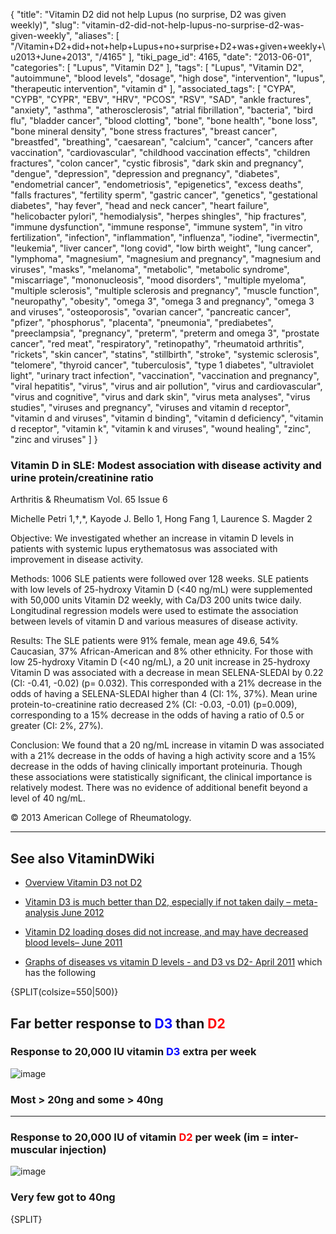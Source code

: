 {
    "title": "Vitamin D2 did not help Lupus (no surprise, D2 was given weekly)",
    "slug": "vitamin-d2-did-not-help-lupus-no-surprise-d2-was-given-weekly",
    "aliases": [
        "/Vitamin+D2+did+not+help+Lupus+no+surprise+D2+was+given+weekly+\u2013+June+2013",
        "/4165"
    ],
    "tiki_page_id": 4165,
    "date": "2013-06-01",
    "categories": [
        "Lupus",
        "Vitamin D2"
    ],
    "tags": [
        "Lupus",
        "Vitamin D2",
        "autoimmune",
        "blood levels",
        "dosage",
        "high dose",
        "intervention",
        "lupus",
        "therapeutic intervention",
        "vitamin d"
    ],
    "associated_tags": [
        "CYPA",
        "CYPB",
        "CYPR",
        "EBV",
        "HRV",
        "PCOS",
        "RSV",
        "SAD",
        "ankle fractures",
        "anxiety",
        "asthma",
        "atherosclerosis",
        "atrial fibrillation",
        "bacteria",
        "bird flu",
        "bladder cancer",
        "blood clotting",
        "bone",
        "bone health",
        "bone loss",
        "bone mineral density",
        "bone stress fractures",
        "breast cancer",
        "breastfed",
        "breathing",
        "caesarean",
        "calcium",
        "cancer",
        "cancers after vaccination",
        "cardiovascular",
        "childhood vaccination effects",
        "children fractures",
        "colon cancer",
        "cystic fibrosis",
        "dark skin and pregnancy",
        "dengue",
        "depression",
        "depression and pregnancy",
        "diabetes",
        "endometrial cancer",
        "endometriosis",
        "epigenetics",
        "excess deaths",
        "falls fractures",
        "fertility sperm",
        "gastric cancer",
        "genetics",
        "gestational diabetes",
        "hay fever",
        "head and neck cancer",
        "heart failure",
        "helicobacter pylori",
        "hemodialysis",
        "herpes shingles",
        "hip fractures",
        "immune dysfunction",
        "immune response",
        "immune system",
        "in vitro fertilization",
        "infection",
        "inflammation",
        "influenza",
        "iodine",
        "ivermectin",
        "leukemia",
        "liver cancer",
        "long covid",
        "low birth weight",
        "lung cancer",
        "lymphoma",
        "magnesium",
        "magnesium and pregnancy",
        "magnesium and viruses",
        "masks",
        "melanoma",
        "metabolic",
        "metabolic syndrome",
        "miscarriage",
        "mononucleosis",
        "mood disorders",
        "multiple myeloma",
        "multiple sclerosis",
        "multiple sclerosis and pregnancy",
        "muscle function",
        "neuropathy",
        "obesity",
        "omega 3",
        "omega 3 and pregnancy",
        "omega 3 and viruses",
        "osteoporosis",
        "ovarian cancer",
        "pancreatic cancer",
        "pfizer",
        "phosphorus",
        "placenta",
        "pneumonia",
        "prediabetes",
        "preeclampsia",
        "pregnancy",
        "preterm",
        "preterm and omega 3",
        "prostate cancer",
        "red meat",
        "respiratory",
        "retinopathy",
        "rheumatoid arthritis",
        "rickets",
        "skin cancer",
        "statins",
        "stillbirth",
        "stroke",
        "systemic sclerosis",
        "telomere",
        "thyroid cancer",
        "tuberculosis",
        "type 1 diabetes",
        "ultraviolet light",
        "urinary tract infection",
        "vaccination",
        "vaccination and pregnancy",
        "viral hepatitis",
        "virus",
        "virus and air pollution",
        "virus and cardiovascular",
        "virus and cognitive",
        "virus and dark skin",
        "virus meta analyses",
        "virus studies",
        "viruses and pregnancy",
        "viruses and vitamin d receptor",
        "vitamin d and viruses",
        "vitamin d binding",
        "vitamin d deficiency",
        "vitamin d receptor",
        "vitamin k",
        "vitamin k and viruses",
        "wound healing",
        "zinc",
        "zinc and viruses"
    ]
}


### Vitamin D in SLE: Modest association with disease activity and urine protein/creatinine ratio

Arthritis & Rheumatism Vol. 65 Issue 6

Michelle Petri 1,†,*,     Kayode J. Bello 1,     Hong Fang 1,     Laurence S. Magder 2

Objective: We investigated whether an increase in vitamin D levels in patients with systemic lupus erythematosus was associated with improvement in disease activity.

Methods: 1006 SLE patients were followed over 128 weeks. SLE patients with low levels of 25-hydroxy Vitamin D (<40 ng/mL) were supplemented with 50,000 units Vitamin D2 weekly, with Ca/D3 200 units twice daily. Longitudinal regression models were used to estimate the association between levels of vitamin D and various measures of disease activity.

Results: The SLE patients were 91% female, mean age 49.6, 54% Caucasian, 37% African-American and 8% other ethnicity. For those with low 25-hydroxy Vitamin D (<40 ng/mL), a 20 unit increase in 25-hydroxy Vitamin D was associated with a decrease in mean SELENA-SLEDAI by 0.22 (CI: -0.41, -0.02) (p= 0.032). This corresponded with a 21% decrease in the odds of having a SELENA-SLEDAI higher than 4 (CI: 1%, 37%). Mean urine protein-to-creatinine ratio decreased 2% (CI: -0.03, -0.01) (p=0.009), corresponding to a 15% decrease in the odds of having a ratio of 0.5 or greater (CI: 2%, 27%).

Conclusion: We found that a 20 ng/mL increase in vitamin D was associated with a 21% decrease in the odds of having a high activity score and a 15% decrease in the odds of having clinically important proteinuria. Though these associations were statistically significant, the clinical importance is relatively modest. There was no evidence of additional benefit beyond a level of 40 ng/mL. 

© 2013 American College of Rheumatology.

---

## See also VitaminDWiki

* [Overview Vitamin D3 not D2](/tags/overview-vitamin-d3-not-d2.html)

* [Vitamin D3 is much better than D2, especially if not taken daily – meta-analysis June 2012](/tags/vitamin-d3-is-much-better-than-d2-especially-if-not-taken-daily-meta-analysis-june-2012.html) 

* [Vitamin D2 loading doses did not increase, and may have decreased blood levels– June 2011](/tags/vitamin-d2-loading-doses-did-not-increase-and-may-have-decreased-blood-levels-june-2011.html)

* [Graphs of diseases vs vitamin D levels - and D3 vs D2- April 2011](/tags/graphs-of-diseases-vs-vitamin-d-levels-and-d3-vs-d2-april-2011.html) which has the following

{SPLIT(colsize=550|500)}

## Far better response to  **<span style="color:#00F;">D3</span>**   than <span style="color:#F00;">D2</span>

### Response to 20,000 IU vitamin  **<span style="color:#00F;">D3</span>**  extra per week

<img src="https://d378j1rmrlek7x.cloudfront.net/attachments/png/response-to-20000-iu-weekly.png" alt="image" style="max-width: 450px;">

### Most > 20ng and some > 40ng

---

### Response to 20,000 IU of vitamin <span style="color:#F00;">D2</span> per week (im = inter-muscular injection)

<img src="https://d378j1rmrlek7x.cloudfront.net/attachments/png/response-to-20000-d2-weekly.png" alt="image" style="max-width: 450px;">

### Very few got to 40ng

{SPLIT}